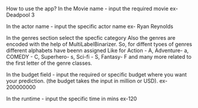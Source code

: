 How to use the app?
In the Movie name - input the required movie 
ex- Deadpool 3

In the actor name - input the specific actor name
ex- Ryan Reynolds

In the genres section select the specfic category 
Also the genres are encoded with the help of MultiLabelBinarizer. So, for diffent tyoes of genres different alphabets have beenn assigned
Like for Action - A, Adventure- a, COMEDY - C, Superhero- s, Sci-fi - S, Fantasy- F and many more related to the first letter of the genre classes.

In the budget field - input the required or specific budget where you want your prediction. (the budget takes the input in million or USD).
ex- 200000000

In the runtime - input the specific time in mins
ex-120

